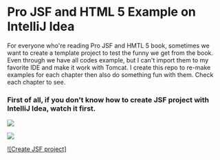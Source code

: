 # Pro JSF  and HTML 5 Example on IntelliJ Idea

For everyone who're reading Pro JSF and HMTL 5 book, sometimes we want to create a template project to test the funny we get from the book. Even through we have all codes example, but I can't import them to my favorite  IDE and make it work with Tomcat. I create this repo to re-make examples for each chapter then also do something fun with them. Check each chapter to see.

### First of all, if you don't know how to create JSF project with IntelliJ Idea, watch it first.

<img src="https://s2.gifyu.com/images/yy-1.gif" />

![](https://s2.gifyu.com/images/yy-1.gif)

[![Create JSF project]](https://www.youtube.com/watch?v=dk8s7-stZdo)
